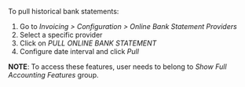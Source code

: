 To pull historical bank statements:

1.  Go to *Invoicing \> Configuration \> Online Bank Statement
    Providers*
2.  Select a specific provider
3.  Click on *PULL ONLINE BANK STATEMENT*
4.  Configure date interval and click *Pull*

**NOTE**: To access these features, user needs to belong to *Show Full
Accounting Features* group.
